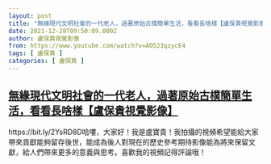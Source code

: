```yaml
---
layout: post
title: "無緣現代文明社會的一代老人，過著原始古樸簡單生活，看看長啥樣【盧保貴視覺影像】"
date: 2021-12-28T09:50:09.000Z
author: 盧保貴視覺影像
from: https://www.youtube.com/watch?v=AO523qzycE4
tags: [ 盧保貴 ]
categories: [ 盧保貴 ]
---
```

<!--1640685009000-->
[無緣現代文明社會的一代老人，過著原始古樸簡單生活，看看長啥樣【盧保貴視覺影像】](https://www.youtube.com/watch?v=AO523qzycE4)
------

<div>
https://bit.ly/2YsRD8D哈嘍，大家好！我是盧寶貴！我拍攝的視頻希望能給大家帶來貢獻能夠留存後世，能成為後人對現在的歷史參考期待影像能為將來保留文獻，給人們帶來更多的意義與思考。喜歡我的視頻記得評論哦！
</div>
